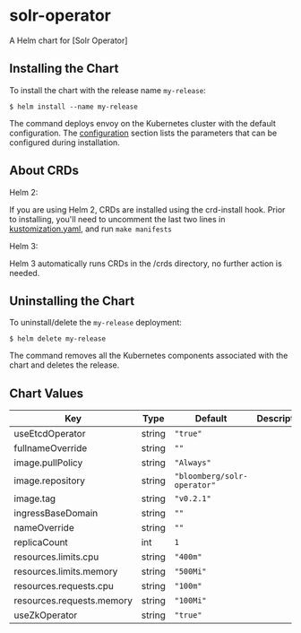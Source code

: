 solr-operator
=============
A Helm chart for [Solr Operator]

## Installing the Chart

To install the chart with the release name `my-release`:

```console
$ helm install --name my-release
```

The command deploys envoy on the Kubernetes cluster with the default configuration. The [configuration](#configuration) section lists the parameters that can be configured during installation.

## About CRDs

Helm 2:

If you are using Helm 2, CRDs are installed using the crd-install hook. Prior to installing, you'll need to uncomment the last two lines in [kustomization.yaml](../../config/crd/kustomization.yaml), and run `make manifests`

Helm 3:

Helm 3 automatically runs CRDs in the /crds directory, no further action is needed.

## Uninstalling the Chart

To uninstall/delete the `my-release` deployment:

```console
$ helm delete my-release
```

The command removes all the Kubernetes components associated with the chart and deletes the release.



## Chart Values

| Key | Type | Default | Description |
|-----|------|---------|-------------|
| useEtcdOperator | string | `"true"` |  |
| fullnameOverride | string | `""` |  |
| image.pullPolicy | string | `"Always"` |  |
| image.repository | string | `"bloomberg/solr-operator"` |  |
| image.tag | string | `"v0.2.1"` |  |
| ingressBaseDomain | string | `""` |  |
| nameOverride | string | `""` |  |
| replicaCount | int | `1` |  |
| resources.limits.cpu | string | `"400m"` |  |
| resources.limits.memory | string | `"500Mi"` |  |
| resources.requests.cpu | string | `"100m"` |  |
| resources.requests.memory | string | `"100Mi"` |  |
| useZkOperator | string | `"true"` |  |